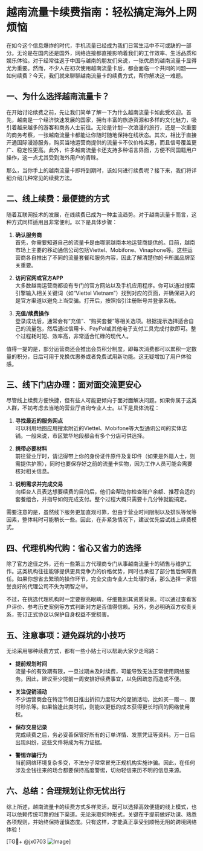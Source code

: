 # 越南流量卡续费指南：轻松搞定海外上网烦恼

在如今这个信息爆炸的时代，手机流量已经成为我们日常生活中不可或缺的一部分。无论是在国内还是国外，网络连接都直接影响着我们的工作效率、生活品质和娱乐体验。对于经常往返于中国与越南的朋友们来说，一张优质的越南流量卡显得尤为重要。然而，不少人在初次使用越南流量卡后，都会面临一个共同的问题——如何续费？今天，我们就来聊聊越南流量卡的续费方式，帮你解决这一难题。

## 一、为什么选择越南流量卡？

在开始讨论续费之前，先让我们简单了解一下为什么越南流量卡如此受欢迎。首先，越南是一个经济快速发展的国家，拥有丰富的旅游资源和多样的文化魅力，吸引着越来越多的游客和商务人士前往。无论是计划一次浪漫的旅行，还是一次重要的商务考察，一张越南流量卡都能让你随时随地保持在线状态。其次，相比于直接开通国际漫游服务，购买当地运营商提供的流量卡不仅价格实惠，而且信号覆盖更广、稳定性更高。此外，许多越南流量卡还支持多种语言界面，方便不同国籍用户操作，这一点尤其受到海外用户的青睐。

那么，当你手上的越南流量卡即将到期时，该如何进行续费呢？接下来，我们将详细介绍几种常见的续费方法。

## 二、线上续费：最便捷的方式

随着互联网技术的发展，在线续费已成为一种主流趋势。对于越南流量卡而言，这种方式同样适用且非常便利。以下是具体步骤：

1. **确认服务商**  
   首先，你需要知道自己的流量卡是由哪家越南本地运营商提供的。目前，越南市场上主要的移动通信公司包括Viettel、Mobifone、Vinaphone等。这些运营商各自推出了不同的流量套餐和服务内容，因此了解清楚你的卡所属品牌至关重要。

2. **访问官网或官方APP**  
   大多数越南运营商都设有专门的官方网站以及手机应用程序。你可以通过搜索引擎输入相关关键词（如“Viettel Vietnam”）找到对应的页面，并确保进入的是官方渠道以避免上当受骗。打开后，按照指引注册账号并登录系统。

3. **充值/续费操作**  
   登录成功后，通常会有“充值”、“购买套餐”等相关选项。根据提示选择适合自己的流量包，然后通过信用卡、PayPal或其他电子支付工具完成付款即可。整个过程耗时短、效率高，非常适合忙碌的现代人。

值得一提的是，部分运营商还会推出会员积分制度，即每次消费都可以累积一定数量的积分，日后可用于兑换优惠券或者免费试用新功能。这无疑增加了用户体验感。

## 三、线下门店办理：面对面交流更安心

尽管线上续费方便快捷，但有些人可能更倾向于面对面解决问题。如果你属于这类人群，不妨考虑去当地的营业厅咨询专业人士。以下是具体流程：

1. **寻找最近的服务网点**  
   可以利用地图应用搜索附近的Viettel、Mobifone等大型通讯公司的实体店铺。一般来说，市区繁华地段都会有多个分店可供选择。

2. **携带必要材料**  
   前往营业厅时，请记得带上你的身份证件原件及复印件（如果是外籍人士，则需提供护照），同时也要保存好之前的流量卡实物，因为工作人员可能会需要核对相关信息。

3. **说明需求并完成交易**  
   向柜台人员表达想要续费的目的后，他们会帮助你检查账户余额、推荐合适的套餐组合，并指导如何完成支付。整个过程大概只需要十几分钟就能搞定。

需要注意的是，虽然线下服务更加直观可靠，但由于营业时间限制以及排队等候等因素，整体耗时可能稍长一些。因此，在非紧急情况下，建议优先尝试线上续费模式。

## 四、代理机构代购：省心又省力的选择

除了官方途径之外，还有一些第三方代理商专门从事越南流量卡的销售与维护工作。这类机构往往能够提供更具竞争力的价格优势，同时也承担了部分售后保障责任。如果你想省去繁琐的操作环节，完全交由专业人士处理的话，那么选择一家信誉良好的代理公司不失为明智之举。

不过，在挑选代理机构时一定要擦亮眼睛，仔细甄别其资质背景。可以通过查看客户评价、参考历史案例等方式判断对方是否值得信赖。另外，务必明确双方权责关系，签订正式协议以保护自身权益不受损害。

## 五、注意事项：避免踩坑的小技巧

无论采用哪种续费方式，都有一些小贴士可以帮助大家少走弯路：

- **提前规划时间**  
  流量卡的有效期有限，一旦过期未及时续费，可能导致无法正常使用网络服务。因此，建议至少提前一周安排好续费事宜，以免因疏忽而造成不便。

- **关注促销活动**  
  不少运营商会在特定节假日推出折扣力度较大的促销活动，比如买一赠一、限时秒杀等。如果恰逢此类时机，则能以更低的成本获得更长时间的网络使用权。

- **保存交易记录**  
  完成续费之后，务必妥善保管好所有的订单详情、发票凭证等资料。万一日后出现纠纷，这些文件将成为有力证据。

- **警惕诈骗行为**  
  当前网络环境复杂多变，不法分子常常冒充正规机构实施诈骗。因此，在任何涉及金钱往来的场合都要保持高度警惕，切勿轻信来历不明的信息来源。

## 六、总结：合理规划让你无忧出行

综上所述，越南流量卡的续费方式多样灵活，既可以选择高效便捷的线上模式，也可以依赖传统可靠的线下渠道。无论采取何种形式，关键在于提前做好功课、熟悉各项规则，并始终保持谨慎态度。只有这样，才能真正享受到顺畅无阻的跨境网络体验！

[TG💪+ @jx0703 ![Image](https://github.com/user-attachments/assets/dbca1d08-cadb-493c-b0ec-ad6f7a83f270)]